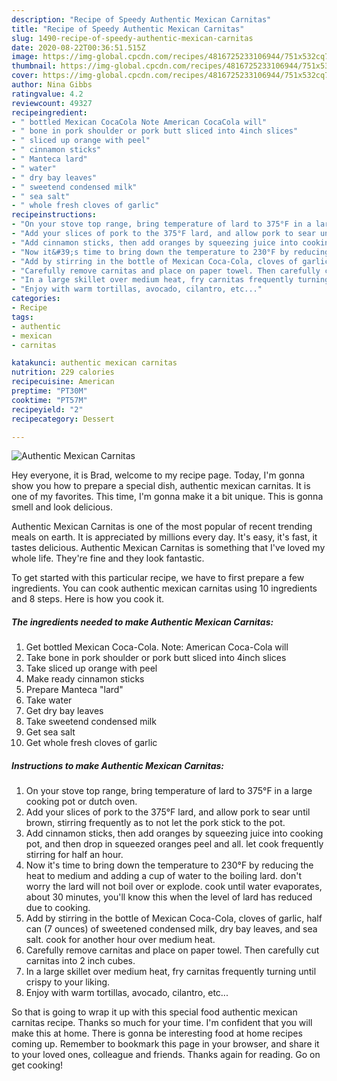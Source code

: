 ```yaml
---
description: "Recipe of Speedy Authentic Mexican Carnitas"
title: "Recipe of Speedy Authentic Mexican Carnitas"
slug: 1490-recipe-of-speedy-authentic-mexican-carnitas
date: 2020-08-22T00:36:51.515Z
image: https://img-global.cpcdn.com/recipes/4816725233106944/751x532cq70/authentic-mexican-carnitas-recipe-main-photo.jpg
thumbnail: https://img-global.cpcdn.com/recipes/4816725233106944/751x532cq70/authentic-mexican-carnitas-recipe-main-photo.jpg
cover: https://img-global.cpcdn.com/recipes/4816725233106944/751x532cq70/authentic-mexican-carnitas-recipe-main-photo.jpg
author: Nina Gibbs
ratingvalue: 4.2
reviewcount: 49327
recipeingredient:
- " bottled Mexican CocaCola Note American CocaCola will"
- " bone in pork shoulder or pork butt sliced into 4inch slices"
- " sliced up orange with peel"
- " cinnamon sticks"
- " Manteca lard"
- " water"
- " dry bay leaves"
- " sweetend condensed milk"
- " sea salt"
- " whole fresh cloves of garlic"
recipeinstructions:
- "On your stove top range, bring temperature of lard to 375°F in a large cooking pot or dutch oven."
- "Add your slices of pork to the 375°F lard, and allow pork to sear until brown, stirring frequently as to not let the pork stick to the pot."
- "Add cinnamon sticks, then add oranges by squeezing juice into cooking pot, and then drop in squeezed oranges peel and all. let cook frequently stirring for half an hour."
- "Now it&#39;s time to bring down the temperature to 230°F by reducing the heat to medium and adding a cup of water to the boiling lard. don&#39;t worry the lard will not boil over or explode. cook until water evaporates, about 30 minutes, you&#39;ll know this when the level of lard has reduced due to cooking."
- "Add by stirring in the bottle of Mexican Coca-Cola, cloves of garlic, half can (7 ounces) of sweetened condensed milk, dry bay leaves, and sea salt. cook for another hour over medium heat."
- "Carefully remove carnitas and place on paper towel. Then carefully cut carnitas into 2 inch cubes."
- "In a large skillet over medium heat, fry carnitas frequently turning until crispy to your liking."
- "Enjoy with warm tortillas, avocado, cilantro, etc..."
categories:
- Recipe
tags:
- authentic
- mexican
- carnitas

katakunci: authentic mexican carnitas 
nutrition: 229 calories
recipecuisine: American
preptime: "PT30M"
cooktime: "PT57M"
recipeyield: "2"
recipecategory: Dessert

---
```



![Authentic Mexican Carnitas](https://img-global.cpcdn.com/recipes/4816725233106944/751x532cq70/authentic-mexican-carnitas-recipe-main-photo.jpg)

Hey everyone, it is Brad, welcome to my recipe page. Today, I'm gonna show you how to prepare a special dish, authentic mexican carnitas. It is one of my favorites. This time, I'm gonna make it a bit unique. This is gonna smell and look delicious.

Authentic Mexican Carnitas is one of the most popular of recent trending meals on earth. It is appreciated by millions every day. It's easy, it's fast, it tastes delicious. Authentic Mexican Carnitas is something that I've loved my whole life. They're fine and they look fantastic.




To get started with this particular recipe, we have to first prepare a few ingredients. You can cook authentic mexican carnitas using 10 ingredients and 8 steps. Here is how you cook it.

<!--inarticleads1-->

##### The ingredients needed to make Authentic Mexican Carnitas:

1. Get  bottled Mexican Coca-Cola. Note: American Coca-Cola will
1. Take  bone in pork shoulder or pork butt sliced into 4inch slices
1. Take  sliced up orange with peel
1. Make ready  cinnamon sticks
1. Prepare  Manteca &#34;lard&#34;
1. Take  water
1. Get  dry bay leaves
1. Take  sweetend condensed milk
1. Get  sea salt
1. Get  whole fresh cloves of garlic




<!--inarticleads2-->

##### Instructions to make Authentic Mexican Carnitas:

1. On your stove top range, bring temperature of lard to 375°F in a large cooking pot or dutch oven.
1. Add your slices of pork to the 375°F lard, and allow pork to sear until brown, stirring frequently as to not let the pork stick to the pot.
1. Add cinnamon sticks, then add oranges by squeezing juice into cooking pot, and then drop in squeezed oranges peel and all. let cook frequently stirring for half an hour.
1. Now it&#39;s time to bring down the temperature to 230°F by reducing the heat to medium and adding a cup of water to the boiling lard. don&#39;t worry the lard will not boil over or explode. cook until water evaporates, about 30 minutes, you&#39;ll know this when the level of lard has reduced due to cooking.
1. Add by stirring in the bottle of Mexican Coca-Cola, cloves of garlic, half can (7 ounces) of sweetened condensed milk, dry bay leaves, and sea salt. cook for another hour over medium heat.
1. Carefully remove carnitas and place on paper towel. Then carefully cut carnitas into 2 inch cubes.
1. In a large skillet over medium heat, fry carnitas frequently turning until crispy to your liking.
1. Enjoy with warm tortillas, avocado, cilantro, etc...




So that is going to wrap it up with this special food authentic mexican carnitas recipe. Thanks so much for your time. I'm confident that you will make this at home. There is gonna be interesting food at home recipes coming up. Remember to bookmark this page in your browser, and share it to your loved ones, colleague and friends. Thanks again for reading. Go on get cooking!
